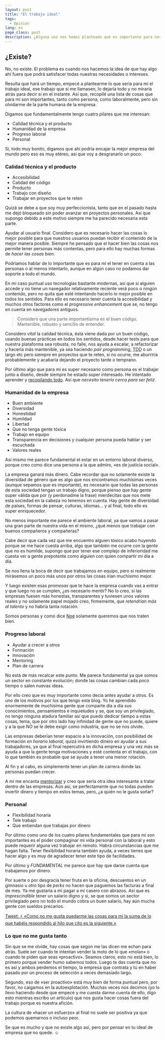 ```yaml
---
layout: post
title: "El trabajo ideal"
tags:
  - Opinion
lang: es
page_class: post
description: ¿Alguna vez nos hemos planteado qué es importante para nosotros en una empresa? Yo si, lo que pasa es que soy un idealista. No se cumplirá todo pero, es importante pensar si estaríamos dispuestos a aplicar a ciertas empresas. Aquí va mi lista a los Reyes Magos.
---
```


## ¿Existe?

No, no existe. El problema es cuando nos hacemos la idea de que hay algo ahí fuera que podrá satisfacer todas nuestras necesidades o intereses.

Resulta que hará un tiempo, empecé a plantearme lo que sería para mi el trabajo ideal, ese trabajo que si me llamasen, lo dejaría todo y no miraría atrás para decir sí en el instante. Así que, recopilé una lista de cosas que para mi son importantes, tanto como persona, como laboralmente, pero sin olvidarme de la parte humana de la empresa.

Digamos que fundamentalmente tengo cuatro pilares que me interesan:

- Calidad técnica y el producto
- Humanidad de la empresa
- Progreso laboral
- Personal

Si, todo muy bonito, digamos que ahí podría encajar la mejor empresa del mundo pero eso es muy etéreo, así que voy a desgranarlo un poco:

### Calidad técnica y el producto

- Accesibilidad
- Calidad del código
- Producto
- Trabajo con diseño
- Trabajar en proyectos que te reten

Quizá se debe a que soy muy perfeccionista, tanto que en el pasado hasta me dejó bloqueado sin poder avanzar en proyectos personales. Así que supongo debido a este motivo siempre me ha parecido necesaria esta parte.

Ayudar al usuario final. Considero que es necesario hacer las cosas lo mejor posible para que nuestros usuarios puedan recibir el contenido de la mejor manera posible. Siempre he pensado que el hacer bien las cosas nos permite tener personas más contentas, pero para ello hay muchas formas de _hacer las cosas bien_.

Podríamos hablar de lo importante que es para mi el tener en cuenta a las personas o al menos intentarlo, aunque en algún caso no podamos dar soporte a todo el mundo.

En mi caso puntual uso tecnologías bastante modernas, así que si alguien accede y no tiene un navegador relativamente reciente verá poco o ningún contenido, pero no quita que esté intentando hacerlo lo mejor posible en todos los sentidos. Para ello es necesario tener cuenta la accesibilidad y muchos otros factores como el <span lang="en"><em>progressive enhancement</em></span> que se, no tengo en cuenta en navegadores antiguos.

<blockquote class="quote">
    Considero que una parte importantísima es el buen código. Mantenible, robusto y sencillo de entender.
</blockquote>

Considero _vital_ la calidad técnica, ésta viene dada por un buen código, usando buenas prácticas en todos los sentidos, desde hacer tests para que nuestra plataforma sea robusta, no falle, nos ayuda a escalar, a refactorizar y hacerla más mantenible, ya sea haciendo <span lang="en"><em>pair programming</em></span>, <abbr title="Test Driven Development">TDD</abbr> o un largo etc pero siempre en proyectos que te reten, si no ocurre, me aburriría probablemente y acabaría dejando el proyecto tarde o temprano.

Por último algo que para mi es super necesario como persona es el trabajar junto a diseño, desde siempre he estado super interesado. He intentado aprender y <a class="link link--special" href="https://github.com/IgnaciodeNuevo/personal-goals#design" target="_blank" rel="noopener noreferrer">recopilando todo</a>. Así que _necesito tenerlo cerca para ser feliz_.

### Humanidad de la empresa

- Buen ambiente
- Diversidad
- Honestidad
- Humildad
- Libertad
- Que no tenga gente tóxica
- Trabajo en equipo
- Transparencia en decisiones y cualquier persona pueda hablar y ser escuchada
- Valores reales

Así mismo me parece fundamental el estar en un entorno laboral diverso, porque creo como dice una persona a la que admiro, «es de justicia social».

La empresa ganará más dinero. Cabe recordar que no solamente existe la diversidad de género que es algo que nos encontramos muchísimas veces (aunque sepamos que es importante), es necesario que todas las personas de esta sociedad tengan un trabajo digno, porque pienso que hay gente super válida que por (y perdonadme la frase) mierdecitas que nos mete esta sociedad en la cabeza no tenemos en cuenta. Hay gente de diversidad de países, formas de pensar, culturas, idiomas... y al final, todo ello es super enriquecedor.

No menos importante me parece el ambiente laboral, ya que vamos a pasar una gran parte de nuestra vida en el mismo, ¿qué menos que trabajar con buenos compañeros y compañeras?

Cabe decir que cada vez que me encuentro alguien tóxico acabo huyendo porque se me hace cuesta arriba, algo que también me ocurre con la gente que no es humilde, supongo que por tener ese complejo  de inferioridad me cuesta ver a gente prepotente como alguien con quien compartir mi día a día.

Se nos llena la boca de decir que trabajamos en equipo, pero si realmente mirásemos un poco más unos por otros las cosas irían muchísimo mejor.

Y luego existen esas _promesas_ que te hace la empresa cuando vas a entrar y que luego no se cumplen, ¿es necesario mentir? No lo creo, si las empresas fuesen más honestas, transparentes y tuviesen unos valores reales y no solamente papel mojado creo, firmemente, que _retendrían más al talento_ y no habría tanta rotación.

Somos personas y como dice <a class="link link--special" href="https://twitter.com/n03m1ms" target="_blank" rel="noopener noreferrer">Noe</a> solamente queremos que nos traten bien.

### Progreso laboral

- Ayudar a crecer a otros
- Formación
- Innovación
- Mentoring
- Plan de carrera

No está de más recalcar este punto. Me parece fundamental ya que somos un sector en constante evolución; donde las cosas cambian cada poco tiempo o salen nuevas ideas.

Por ello creo que es muy importante como decía antes ayudar a otros. Es uno de los motivos por los que tengo este blog. Yo he aprendido enormemente de muchísima gente que comparte día a día sus conocimientos, pensamientos e inquietudes y se, que soy un privilegiado, no tengo ninguna atadura familiar así que puedo dedicar tiempo a estas cosas, tema, que por otro lado hay infinidad de gente que no puede, quiere y a la que _NO_ se le debe exigir como industria, que no se nos olvide.

Las empresas deberían tener espacio a la innovación, con posibilidad de formación _en horario laboral_, quizá invirtiendo dinero en ayudar a sus trabajadores, ya que al final repercutirá en dicha empresa y una vez más se ayuda a que la gente tenga motivaciones y esté contenta en el trabajo, con lo que también es probable que se ayude a tener una menor rotación.

Al fin y al cabo, es simplemente tener un plan de carrera donde las personas puedan crecer.

A mi me encanta <a class="link link--special" href="/about/" target="_blank" rel="noopener noreferrer">mentorizar</a> y creo que sería otra idea interesante a tratar dentro de las empresas. Aún así, se perfectamente que no todas pueden invertir dinero y tiempo en estos temas, pero, ¿a quién no le gusta soñar?

### Personal

- Flexibilidad horaria
- Tele trabajo
- Que entiendan que trabajas por dinero

Por último como uno de los cuatro pilares fundamentales que para mi son importantes es el poder compaginar mi vida personal con la laboral y esto puede requerir alguna vez trabajar en remoto. Habrá circunstancias que me hagan falta. Tener flexibilidad horaria también ayuda, a veces tienes que hacer algo y es muy de agradecer tener este tipo de facilidades.

Por último y _FUNDAMENTAL_ me parece que hay que darse cuenta que trabajamos por dinero.

Por suerte o por desgracia tener fruta en la oficina, descuentos en un gimnasio u otro tipo de <span lang="en"><em>perks</em></span> no hacen que paguemos las facturas a final de mes. Ya me gustaría a mi pagar a mi casero con abrazos. Así que es _imprescindible_ tener un salario digno y si, se que somos un sector privilegiado pero no todo el mundo cobra un buen salario, hay aún mucha gente con sueldos precarios.

<p class="tweet">
    <a class="link" href="https://twitter.com/IgnaciodeNuevo/status/1110981926381330433" target="_blank" rel="noopener noreferrer">Tweet: ⚡️ «Como no me gusta quedarme las cosas para mi la suma de lo que habéis respondido al hilo que cito es la siguiente.»</a>
</p>

### Lo que no me gusta tanto

Sin que se me olvide, hay cosas que según me las dicen me echan para atrás. Suele ser cuando te intentan vender la moto de lo que «molan» o cuando te piden que seas «proactivo». Seamos claros, esto no está bien, lo primero porque vender humo sabemos todos. Luego te das cuenta que no es así y ambos perdemos el tiempo, la empresa que contrata y tú en haber pasado por un proceso de selección a veces demasiado largo.

Segundo, eso de «ser proactivo» está muy bien de forma puntual pero, por favor, no caigamos en la autoexplotación. Muchas veces nos decimos (yo lo llevo haciendo desde que empecé y me cuesta darme cuenta de ello, digo esto mientras escribo un artículo) que nos gusta hacer cosas fuera del trabajo porque es nuestra afición.

La cultura de «hacer un esfuerzo» al final no suele ser positiva ya que podemos quemarnos o incluso peor.

Se que es mucho y que no existe algo así, pero por pensar en tu ideal de empresa que no quede. ☺️
